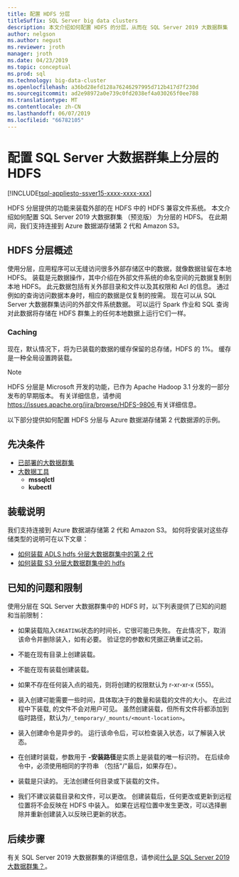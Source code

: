 ```yaml
---
title: 配置 HDFS 分层
titleSuffix: SQL Server big data clusters
description: 本文介绍如何配置 HDFS 的分层，从而在 SQL Server 2019 大数据群集 （预览版） 上装载到 HDFS 的外部的 Azure Data Lake 存储文件系统。
author: nelgson
ms.author: negust
ms.reviewer: jroth
manager: jroth
ms.date: 04/23/2019
ms.topic: conceptual
ms.prod: sql
ms.technology: big-data-cluster
ms.openlocfilehash: a36bd28efd128a76246297995d712b417d7f230d
ms.sourcegitcommit: ad2e98972a0e739c0fd2038ef4a030265f0ee788
ms.translationtype: MT
ms.contentlocale: zh-CN
ms.lasthandoff: 06/07/2019
ms.locfileid: "66782105"
---
```

# <a name="configure-hdfs-tiering-on-sql-server-big-data-clusters"></a>配置 SQL Server 大数据群集上分层的 HDFS

[!INCLUDE[tsql-appliesto-ssver15-xxxx-xxxx-xxx](../includes/tsql-appliesto-ssver15-xxxx-xxxx-xxx.md)]

HDFS 分层提供的功能来装载外部的在 HDFS 中的 HDFS 兼容文件系统。 本文介绍如何配置 SQL Server 2019 大数据群集 （预览版） 为分层的 HDFS。 在此期间，我们支持连接到 Azure 数据湖存储第 2 代和 Amazon S3。 

## <a name="hdfs-tiering-overview"></a>HDFS 分层概述

使用分层，应用程序可以无缝访问很多外部存储区中的数据，就像数据驻留在本地 HDFS。 装载是元数据操作，其中介绍在外部文件系统的命名空间的元数据复制到本地 HDFS。 此元数据包括有关外部目录和文件以及其权限和 Acl 的信息。 通过例如的查询访问数据本身时，相应的数据是仅复制的按需。 现在可以从 SQL Server 大数据群集访问的外部文件系统数据。 可以运行 Spark 作业和 SQL 查询对此数据将存储在 HDFS 群集上的任何本地数据上运行它们一样。

### <a name="caching"></a>Caching
现在，默认情况下，将为已装载的数据的缓存保留的总存储，HDFS 的 1%。 缓存是一种全局设置跨装载。

> [!NOTE]
> HDFS 分层是 Microsoft 开发的功能，已作为 Apache Hadoop 3.1 分发的一部分发布的早期版本。 有关详细信息，请参阅[ https://issues.apache.org/jira/browse/HDFS-9806 ](https://issues.apache.org/jira/browse/HDFS-9806)有关详细信息。

以下部分提供如何配置 HDFS 分层与 Azure 数据湖存储第 2 代数据源的示例。

## <a name="prerequisites"></a>先决条件

- [已部署的大数据群集](deployment-guidance.md)
- [大数据工具](deploy-big-data-tools.md)
  - **mssqlctl**
  - **kubectl**

## <a name="mounting-instructions"></a>装载说明

我们支持连接到 Azure 数据湖存储第 2 代和 Amazon S3。 如何将安装对这些存储类型的说明可在以下文章：

- [如何装载 ADLS hdfs 分层大数据群集中的第 2 代](hdfs-tiering-mount-adlsgen2.md)
- [如何装载 S3 分层大数据群集中的 hdfs](hdfs-tiering-mount-s3.md)

## <a id="issues"></a> 已知的问题和限制

使用分层在 SQL Server 大数据群集中的 HDFS 时，以下列表提供了已知的问题和当前限制：

- 如果装载陷入`CREATING`状态的时间长，它很可能已失败。 在此情况下，取消该命令并删除装入，如有必要。 验证您的参数和凭据正确重试之前。

- 不能在现有目录上创建装载。

- 不能在现有装载创建装载。

- 如果不存在任何装入点的祖先，则将创建的权限默认为 r-xr-xr-x (555)。

- 装入创建可能需要一些时间，具体取决于的数量和装载的文件的大小。 在此过程中下装载, 的文件不会对用户可见。 虽然创建装载，但所有文件将都添加到临时路径，默认为`/_temporary/_mounts/<mount-location>`。

- 装入创建命令是异步的。 运行该命令后，可以检查装入状态，以了解装入状态。

- 在创建时装载，参数用于 **-安装路径**是实质上是装载的唯一标识符。 在后续命令中，必须使用相同的字符串 （包括"/"最后，如果存在）。

- 装载是只读的。 无法创建任何目录或下装载的文件。

- 我们不建议装载目录和文件，可以更改。 创建装载后，任何更改或更新到远程位置将不会反映在 HDFS 中装入。 如果在远程位置中发生更改，可以选择删除并重新创建装入以反映已更新的状态。

## <a name="next-steps"></a>后续步骤

有关 SQL Server 2019 大数据群集的详细信息，请参阅[什么是 SQL Server 2019 大数据群集？](big-data-cluster-overview.md)。
